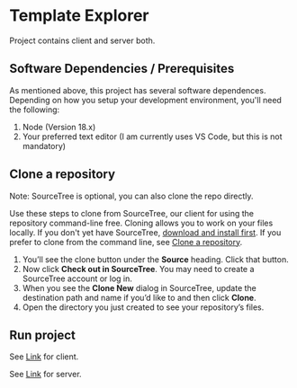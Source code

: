 # Template Explorer #
Project contains client and server both.

## Software Dependencies / Prerequisites

As mentioned above, this project has several software dependences. Depending on how you setup your development environment, you'll need the following:

1. Node (Version 18.x)
2. Your preferred text editor (I am currently uses VS Code, but this is not mandatory)

## Clone a repository

Note: SourceTree is optional, you can also clone the repo directly.

Use these steps to clone from SourceTree, our client for using the repository command-line free. Cloning allows you to work on your files locally. If you don't yet have SourceTree, [download and install first](https://www.sourcetreeapp.com/). If you prefer to clone from the command line, see [Clone a repository](https://bitbucket.org/harshpatel92/mentorg/src/master/).

1. You’ll see the clone button under the **Source** heading. Click that button.
2. Now click **Check out in SourceTree**. You may need to create a SourceTree account or log in.
3. When you see the **Clone New** dialog in SourceTree, update the destination path and name if you’d like to and then click **Clone**.
4. Open the directory you just created to see your repository’s files.

## Run project

See [Link](./client/README.md) for client.

See [Link](./server/README.md) for server.
